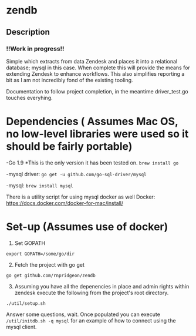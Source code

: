 # zendb

## Description

### !!Work in progress!! ###

Simple which extracts from data Zendesk and places it into a relational database; mysql in this case. When complete this will provide the means for extending Zendesk to enhance workflows. This also simplifies reporting a bit as I am not incredibly fond of the existing tooling. 

Documentation to follow project completion, in the meantime driver_test.go touches everyhing. 

# Dependencies ( Assumes Mac OS, no low-level libraries were used so it should be fairly portable) 

-Go 1.9 *This is the only version it has been tested on. 
  `brew install go`

-mysql driver: 
  `go get -u github.com/go-sql-driver/mysql`

-mysql: 
  `brew install mysql`

There is a utility script for using mysql docker as well 
Docker:
  https://docs.docker.com/docker-for-mac/install/

# Set-up (Assumes use of docker)

1. Set GOPATH

`export GOPATH=/some/go/dir`

2. Fetch the project with go get 

`go get github.com/rnpridgeon/zendb`

3. Assuming you have all the depenencies in place and admin rights within zendesk execute the following from the project's root directory. 

`./util/setup.sh` 

Answer some questions, wait. Once populated you can execute `/util/initdb.sh -q mysql` for an example of how to connect using the mysql client. 
